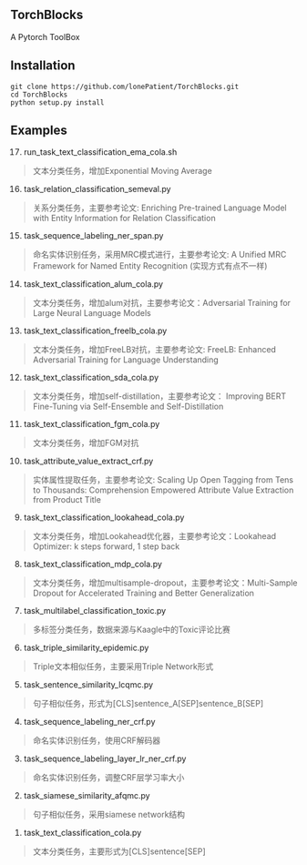 ## TorchBlocks

A Pytorch ToolBox

## Installation

```shell
git clone https://github.com/lonePatient/TorchBlocks.git
cd TorchBlocks
python setup.py install
```

## Examples

17. run_task_text_classification_ema_cola.sh
> 文本分类任务，增加Exponential Moving Average

16. task_relation_classification_semeval.py
> 关系分类任务，主要参考论文: Enriching Pre-trained Language Model with Entity Information for Relation Classification

15. task_sequence_labeling_ner_span.py
> 命名实体识别任务，采用MRC模式进行，主要参考论文: A Unified MRC Framework for Named Entity Recognition (实现方式有点不一样)

14. task_text_classification_alum_cola.py
> 文本分类任务，增加alum对抗，主要参考论文：Adversarial Training for Large Neural Language Models

13. task_text_classification_freelb_cola.py
> 文本分类任务，增加FreeLB对抗，主要参考论文: FreeLB: Enhanced Adversarial Training for Language Understanding

12. task_text_classification_sda_cola.py
> 文本分类任务，增加self-distillation，主要参考论文： Improving BERT Fine-Tuning via Self-Ensemble and Self-Distillation

11. task_text_classification_fgm_cola.py
> 文本分类任务，增加FGM对抗

10. task_attribute_value_extract_crf.py
> 实体属性提取任务，主要参考论文: Scaling Up Open Tagging from Tens to Thousands: Comprehension Empowered Attribute Value Extraction from Product Title

9. task_text_classification_lookahead_cola.py
> 文本分类任务，增加Lookahead优化器，主要参考论文：Lookahead Optimizer: k steps forward, 1 step back

8. task_text_classification_mdp_cola.py
> 文本分类任务，增加multisample-dropout，主要参考论文：Multi-Sample Dropout for Accelerated Training and Better Generalization

7. task_multilabel_classification_toxic.py
> 多标签分类任务，数据来源与Kaagle中的Toxic评论比赛

6. task_triple_similarity_epidemic.py
> Triple文本相似任务，主要采用Triple Network形式

5. task_sentence_similarity_lcqmc.py
> 句子相似任务，形式为[CLS]sentence_A[SEP]sentence_B[SEP]

4. task_sequence_labeling_ner_crf.py
> 命名实体识别任务，使用CRF解码器

3. task_sequence_labeling_layer_lr_ner_crf.py
> 命名实体识别任务，调整CRF层学习率大小

2. task_siamese_similarity_afqmc.py
> 句子相似任务，采用siamese network结构

1. task_text_classification_cola.py
> 文本分类任务，主要形式为[CLS]sentence[SEP]
















